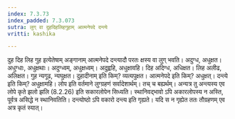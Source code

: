 ```yaml
---
index: 7.3.73
index_padded: 7.3.073
sutra: लुग् वा दुहदिहलिहगुहाम् आत्मनेपदे दन्त्ये
vritti: kashika

---
```

दुह दिह लिह गुह इत्येतेषाम् अङ्गानाम् आत्मनेपदे दन्त्यादौ परतः क्षस्य वा लुग् भवति। अदुग्ध, अधुक्षत। अधुग्धाः, अधुक्षथाः। अदुग्ध्वम्, अधुक्षध्वम्। अदुह्वहि, अधुक्षावहि। दिह अदिग्ध, अधिक्षत। लिह अलीढ, अलिक्षत। गुह न्यगूढ, न्यघुक्षत। दुहादीनाम् इति किम्? व्यत्यपुक्षत। आत्मनेपदे इति किम्? अधुक्षत्। दन्त्ये इति किम्? अधुक्षामहि। लोप इति वर्तमाने लुग्ग्रहणं सर्वादेशार्थम्। तच् च बह्यर्थम्। अन्यत्र तु अन्त्यस्य एव लोपे कृते झलो झलि (8.2.26) इति सकारलोपेन सिध्यति। स्थानिवद्भावो ऽपि अकारलोपस्य न अस्ति, पूर्वत्र असिद्धे न स्थानिवतिति। दन्त्योष्ठो ऽपि वकारो दन्त्य इति गृह्यते। यदि स न गृह्येत ततः तौग्रहणम् एव अत्र कृतं स्यात्।